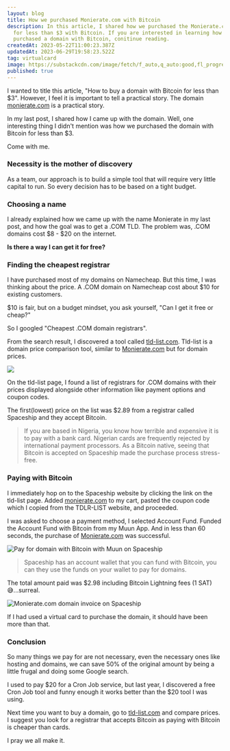 ```yaml
---
layout: blog
title: How we purchased Monierate.com with Bitcoin
description: In this article, I shared how we purchased the Monierate.com domain
  for less than $3 with Bitcoin. If you are interested in learning how to
  purchased a domain with Bitcoin, conitinue reading.
createdAt: 2023-05-22T11:00:23.387Z
updatedAt: 2023-06-29T19:58:23.522Z
tag: virtualcard
image: https://substackcdn.com/image/fetch/f_auto,q_auto:good,fl_progressive:steep/https%3A%2F%2Fsubstack-post-media.s3.amazonaws.com%2Fpublic%2Fimages%2F2bb229ac-611a-49bd-9ea6-b66f371ec9fd_720x701.png
published: true
---
```


I wanted to title this article, "How to buy a domain with Bitcoin for less than $3". However, I feel it is important to tell a practical story. The domain [monierate.com](http://monierate.com/) is a practical story.  
  
In my last post, I shared how I came up with the domain. Well, one interesting thing I didn't mention was how we purchased the domain with Bitcoin for less than $3.

Come with me.

### Necessity is the mother of discovery
As a team, our approach is to build a simple tool that will require very little capital to run. So every decision has to be based on a tight budget.

### Choosing a name

I already explained how we came up with the name Monierate in my last post, and how the goal was to get a .COM TLD. The problem was, .COM domains cost $8 - $20 on the internet.

**Is there a way I can get it for free?**

### Finding the cheapest registrar

I have purchased most of my domains on Namecheap. But this time, I was thinking about the price. A .COM domain on Namecheap cost about $10 for existing customers.  
  
$10 is fair, but on a budget mindset, you ask yourself, "Can I get it free or cheap?"  
  
So I googled "Cheapest .COM domain registrars".  
  
From the search result, I discovered a tool called [tld-list.com](https://tld-list.com/tld/com). Tld-list is a domain price comparison tool, similar to [Monierate.com](http://monierate.com/) but for domain prices.

[](https://substackcdn.com/image/fetch/f_auto,q_auto:good,fl_progressive:steep/https%3A%2F%2Fsubstack-post-media.s3.amazonaws.com%2Fpublic%2Fimages%2F9019c7c8-a415-4998-b7fe-6ad4cdc40e33_754x188.png)

![](https://substackcdn.com/image/fetch/w_1456,c_limit,f_auto,q_auto:good,fl_progressive:steep/https%3A%2F%2Fsubstack-post-media.s3.amazonaws.com%2Fpublic%2Fimages%2F9019c7c8-a415-4998-b7fe-6ad4cdc40e33_754x188.png)

On the tld-list page, I found a list of registrars for .COM domains with their prices displayed alongside other information like payment options and coupon codes.  
  
The first(lowest) price on the list was $2.89 from a registrar called Spaceship and they accept Bitcoin.

> If you are based in Nigeria, you know how terrible and expensive it is to pay with a bank card. Nigerian cards are frequently rejected by international payment processors. As a Bitcoin native, seeing that Bitcoin is accepted on Spaceship made the purchase process stress-free.

### Paying with Bitcoin

I immediately hop on to the Spaceship website by clicking the link on the tld-list page. Added [monierate.com](http://monierate.com/) to my cart, pasted the coupon code which I copied from the TDLR-LIST website, and proceeded.  
  
I was asked to choose a payment method, I selected Account Fund. Funded the Account Fund with Bitcoin from my Muun App. And in less than 60 seconds, the purchase of [Monierate.com](http://monierate.com/) was successful.

[](https://substackcdn.com/image/fetch/f_auto,q_auto:good,fl_progressive:steep/https%3A%2F%2Fsubstack-post-media.s3.amazonaws.com%2Fpublic%2Fimages%2Ff0186692-4889-4ab9-9b5d-aa80e52b1677_718x864.png)

![Pay for domain with Bitcoin with Muun on Spaceship](https://substackcdn.com/image/fetch/w_1456,c_limit,f_auto,q_auto:good,fl_progressive:steep/https%3A%2F%2Fsubstack-post-media.s3.amazonaws.com%2Fpublic%2Fimages%2Ff0186692-4889-4ab9-9b5d-aa80e52b1677_718x864.png "Pay for domain with Bitcoin with Muun on Spaceship")

> Spaceship has an account wallet that you can fund with Bitcoin, you can they use the funds on your wallet to pay for domains.

The total amount paid was $2.98 including Bitcoin Lightning fees (1 SAT) 😅...surreal.

[](https://substackcdn.com/image/fetch/f_auto,q_auto:good,fl_progressive:steep/https%3A%2F%2Fsubstack-post-media.s3.amazonaws.com%2Fpublic%2Fimages%2F2bb229ac-611a-49bd-9ea6-b66f371ec9fd_720x701.png)

![Monierate.com domain invoice on Spaceship](https://substackcdn.com/image/fetch/w_1456,c_limit,f_auto,q_auto:good,fl_progressive:steep/https%3A%2F%2Fsubstack-post-media.s3.amazonaws.com%2Fpublic%2Fimages%2F2bb229ac-611a-49bd-9ea6-b66f371ec9fd_720x701.png "Monierate.com domain invoice on Spaceship")

  
If I had used a virtual card to purchase the domain, it should have been more than that.

### Conclusion

So many things we pay for are not necessary, even the necessary ones like hosting and domains, we can save 50% of the original amount by being a little frugal and doing some Google search.  
  
I used to pay $20 for a Cron Job service, but last year, I discovered a free Cron Job tool and funny enough it works better than the $20 tool I was using.  
  
Next time you want to buy a domain, go to [tld-list.com](https://tld-list.com/tld/com) and compare prices. I suggest you look for a registrar that accepts Bitcoin as paying with Bitcoin is cheaper than cards.

I pray we all make it.
